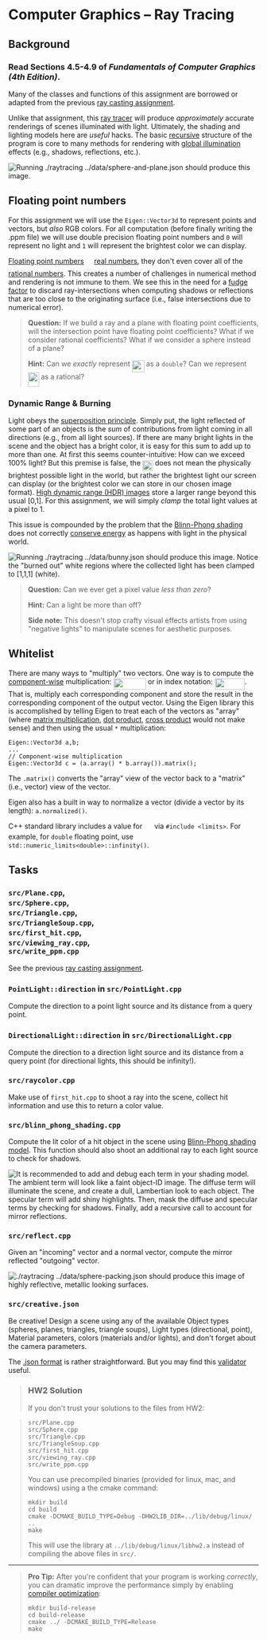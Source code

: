 # Computer Graphics – Ray Tracing

## Background

### Read Sections 4.5-4.9 of _Fundamentals of Computer Graphics (4th Edition)_.

Many of the classes and functions of this assignment are borrowed or adapted
from the previous [ray casting assignment](https://github.com/alecjacobson/computer-graphics-ray-casting).

Unlike that assignment, this [ray
tracer](https://en.wikipedia.org/wiki/Ray_tracing_(graphics)) will produce
_approximately_ accurate renderings of scenes illuminated with light.
Ultimately, the shading and lighting models here are _useful_ hacks. The basic
[recursive](https://en.wikipedia.org/wiki/Ray_tracing_(graphics)#Recursive_ray_tracing_algorithm)
structure of the program is core to many methods for rendering with [global
illumination](https://en.wikipedia.org/wiki/Global_illumination) effects (e.g.,
shadows, reflections, etc.).

![Running `./raytracing ../data/sphere-and-plane.json` should produce this image.](images/sphere-and-plane.png)

## Floating point numbers

For this assignment we will use the `Eigen::Vector3d` to represent points and
vectors, but _also_ RGB colors. For all computation (before finally writing the
.ppm file) we will use double precision floating point numbers and `0` will
represent no light and `1` will represent the brightest color we can display.

[Floating point
numbers](https://en.wikipedia.org/wiki/Floating-point_arithmetic) <img src="/tex/66937766ec704b70da73bb7d35a355ad.svg?invert_in_darkmode&sanitize=true" align=middle width=12.785434199999989pt height=22.831056599999986pt/> [real
numbers](https://en.wikipedia.org/wiki/Real_number), they don't even cover all
of the [rational numbers](https://en.wikipedia.org/wiki/Rational_number). This
creates a number of challenges in numerical method and rendering is not immune
to them. We see this in the need for a [fudge
factor](https://en.wikipedia.org/wiki/Fudge_factor) to discard ray-intersections
when computing shadows or reflections that are too close to the originating
surface (i.e., false intersections due to numerical error).

> **Question:** If we build a ray and a plane with floating point coefficients,
> will the intersection point have floating point coefficients? What if we
> consider rational coefficients? What if we consider a sphere instead of a
> plane?
>
> **Hint:** Can we _exactly_ represent <img src="/tex/70118eb82d4643bd42647f21941136af.svg?invert_in_darkmode&sanitize=true" align=middle width=24.657628049999992pt height=24.65753399999998pt/> as a `double`? Can we represent
> <img src="/tex/71486f265f83bc1e3d2b6f67704bcc23.svg?invert_in_darkmode&sanitize=true" align=middle width=21.91788224999999pt height=28.511366399999982pt/> as a rational?

### Dynamic Range & Burning

Light obeys the [superposition
principle](https://en.wikipedia.org/wiki/Superposition_principle). Simply put,
the light reflected of some part of an objects is the _sum_ of contributions
from light coming in all directions (e.g., from all light sources). If there are
many bright lights in the scene and the object has a bright color, it is easy
for this sum to add up to more than one. At first this seems counter-intuitive:
How can we exceed 100% light? But this premise is false, the <img src="/tex/f58ed17486d1735419372f2b7d091779.svg?invert_in_darkmode&sanitize=true" align=middle width=21.00464354999999pt height=21.18721440000001pt/> does not mean
the physically brightest possible light in the world, but rather the brightest
light our screen can display (or the brightest color we can store in our chosen
image format). [High dynamic range (HDR)
images](https://en.wikipedia.org/wiki/High-dynamic-range_imaging) store a larger
range beyond this usual [0,1]. For this assignment, we will simply _clamp_ the
total light values at a pixel to 1.

This issue is compounded by the problem that the [Blinn-Phong
shading](https://en.wikipedia.org/wiki/Blinn–Phong_shading_model) does not
correctly [conserve energy](https://en.wikipedia.org/wiki/Energy_conservation)
as happens with light in the physical world.

![Running `./raytracing ../data/bunny.json` should produce this image.
Notice the ["burned out"](https://en.wikipedia.org/wiki/Burned_(image)) white
regions where the collected light has been clamped to \[1,1,1\]
(white).](images/bunny.png)

> **Question:** Can we ever get a pixel value _less than zero_?
>
> **Hint:** Can a light be more than off?
>
> **Side note:** This doesn't stop crafty visual effects artists from using
> "negative lights" to manipulate scenes for aesthetic purposes.


## Whitelist

There are many ways to "multiply" two vectors. One way is to compute the
[component-wise](https://en.wikipedia.org/wiki/Hadamard_product_(matrices))
multiplication: <img src="/tex/22f21af20c3e7f253a35c65bed98680e.svg?invert_in_darkmode&sanitize=true" align=middle width=65.53603979999998pt height=22.831056599999986pt/> or in index notation:
<img src="/tex/59064857cf8a4117765652ff2be6d992.svg?invert_in_darkmode&sanitize=true" align=middle width=60.371878049999985pt height=22.831056599999986pt/>. That is, multiply each corresponding component and store the
result in the corresponding component of the output vector. Using the Eigen
library this is accomplished by telling Eigen to treat each of the vectors as
"array" (where [matrix multiplication](), [dot product](), [cross product]()
would not make sense) and then using the usual `*` multiplication:

```
Eigen::Vector3d a,b;
...
// Component-wise multiplication
Eigen::Vector3d c = (a.array() * b.array()).matrix();
```

The `.matrix()` converts the "array" view of the vector back to a "matrix"
(i.e., vector) view of the vector.

Eigen also has a built in way to normalize a vector (divide a vector by its
length): `a.normalized()`.

C++ standard library includes a value for <img src="/tex/8860040216a2e61c344544a77b5cd2ce.svg?invert_in_darkmode&sanitize=true" align=middle width=16.43840384999999pt height=14.15524440000002pt/> via `#include <limits>`. For
example, for `double` floating point, use `std::numeric_limits<double>::infinity()`.

## Tasks

### `src/Plane.cpp`,<br> `src/Sphere.cpp`,<br> `src/Triangle.cpp`,<br> `src/TriangleSoup.cpp`,<br> `src/first_hit.cpp`,<br> `src/viewing_ray.cpp`,<br> `src/write_ppm.cpp`

See the previous [ray casting
assignment](https://github.com/alecjacobson/computer-graphics-ray-casting).

### `PointLight::direction` in `src/PointLight.cpp`

Compute the direction to a point light source and its distance from
a query point.

### `DirectionalLight::direction` in `src/DirectionalLight.cpp`

Compute the direction to a direction light source and its distance from a
query point (for directional lights, this should be infinity!).

### `src/raycolor.cpp`

Make use of `first_hit.cpp` to shoot a ray into the scene, collect hit
information and use this to return a color value. 

### `src/blinn_phong_shading.cpp`

Compute the lit color of a hit object in the scene using [Blinn-Phong shading
model](https://en.wikipedia.org/wiki/Blinn–Phong_shading_model). This function
should also shoot an additional ray to each light source to check for shadows.

![It is recommended to add and debug each term in your shading model. The
ambient term will look like a faint object-ID image. The diffuse term will
illuminate the scene, and create a dull, Lambertian look to each object. The
specular term will add shiny highlights. Then, mask the diffuse and specular
terms by checking for shadows. Finally, add a recursive call to account for
mirror reflections.](images/sphere-and-plane.gif)

### `src/reflect.cpp`

Given an "incoming" vector and a normal vector, compute the mirror reflected
"outgoing" vector.

![`./raytracing ../data/sphere-packing.json` should produce this
image of highly reflective, metallic looking
surfaces.](images/sphere-packing.png)

### `src/creative.json`

Be creative! Design a scene using any of the available Object types (spheres,
planes, triangles, triangle soups), Light types (directional, point), Material
parameters, colors (materials and/or lights), and don't forget about the camera
parameters.

The [.json format](https://en.wikipedia.org/wiki/JSON) is rather
straightforward. But you may find this [validator](https://jsonlint.com) useful.

> ### HW2 Solution
> If you don't trust your solutions to the files from HW2:

>     src/Plane.cpp
>     src/Sphere.cpp
>     src/Triangle.cpp
>     src/TriangleSoup.cpp
>     src/first_hit.cpp
>     src/viewing_ray.cpp
>     src/write_ppm.cpp
>
> You can use precompiled binaries (provided for linux, mac, and windows) using a
> the cmake command:
>
>     mkdir build
>     cd build
>     cmake -DCMAKE_BUILD_TYPE=Debug -DHW2LIB_DIR=../lib/debug/linux/ ..
>     make
>
> This will use the library at `../lib/debug/linux/libhw2.a` instead of
> compiling the above files in `src/`.
>

------------------------------------------------------------------------

> **Pro Tip:** After you're confident that your program is working _correctly_,
> you can dramatic improve the performance simply by enabling [compiler
> optimization](https://en.wikipedia.org/wiki/Optimizing_compiler): 
>
> ```
> mkdir build-release
> cd build-release
> cmake ../ -DCMAKE_BUILD_TYPE=Release
> make
> ```
